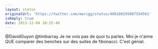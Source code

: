 ```yaml
---
layout: status
originalUrl: 'https://twitter.com/marcgg/status/408180295087554561'
isReply: true
date: 2013-12-04 10:25:40
---
```


@DavidGuyon @timbarray Je ne vois pas de quoi tu parles. Moi je n'aime QUE comparer des benches sur des suites de fibonacci. C'est génial.
